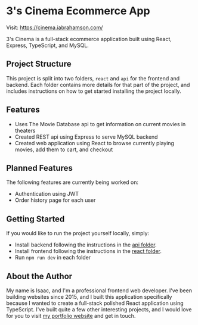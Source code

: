 # 3's Cinema Ecommerce App

Visit: https://cinema.iabrahamson.com/

3's Cinema is a full-stack ecommerce application built using React, Express, TypeScript, and MySQL.

## Project Structure

This project is split into two folders, `react` and `api` for the frontend and backend. Each folder contains more details for that part of the project, and includes instructions on how to get started installing the project locally.

## Features

- Uses The Movie Database api to get information on current movies in theaters
- Created REST api using Express to serve MySQL backend
- Created web application using React to browse currently playing movies, add them to cart, and checkout

## Planned Features

The following features are currently being worked on:

- Authentication using JWT
- Order history page for each user

## Getting Started

If you would like to run the project yourself locally, simply:
- Install backend following the instructions in the [api folder](https://github.com/IsaacAbrahamson/Cinema-App/tree/main/api).
- Install frontend following the instructions in the [react folder](https://github.com/IsaacAbrahamson/Cinema-App/tree/main/react).
- Run `npm run dev` in each folder

## About the Author

My name is Isaac, and I'm a professional frontend web developer. I've been building websites since 2015, and I built this application specifically because I wanted to create a full-stack polished React application using TypeScript. I've built quite a few other interesting projects, and I would love for you to visit [my portfolio website](https://iabrahamson.com) and get in touch.
